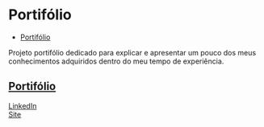 # Portifólio

- [Portifólio](#portifólio)

Projeto portifólio dedicado para explicar e apresentar um pouco dos meus conhecimentos adquiridos dentro do meu tempo de experiência.

## [Portifólio](#portifólio)

[LinkedIn](https://www.linkedin.com/in/nicholastn/) </br>
[Site](https://nicholastn1.github.io)

